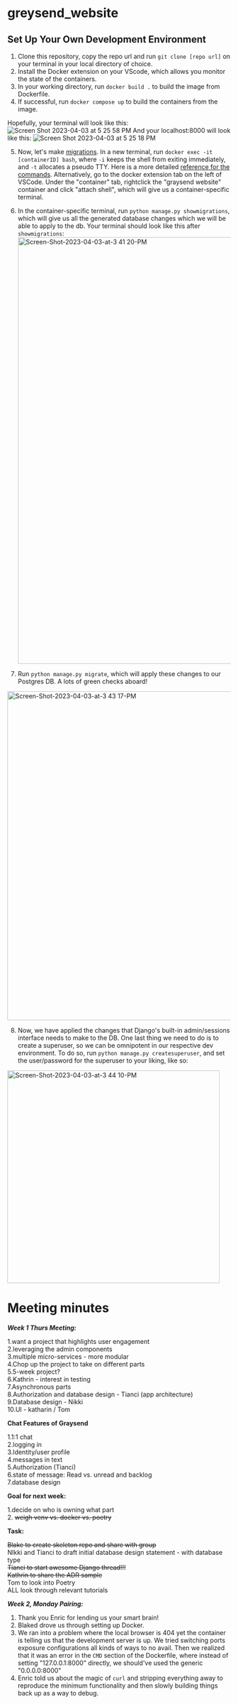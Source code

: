 # greysend_website

## Set Up Your Own Development Environment

1. Clone this repository, copy the repo url and run ```git clone [repo url]``` on your terminal in your local directory of choice.
2. Install the Docker extension on your VScode, which allows you monitor the state of the containers.
3. In your working directory, run ```docker build .``` to build the image from Dockerfile.
4. If successful, run ```docker compose up``` to build the containers from the image.

Hopefully, your terminal will look like this:
![Screen Shot 2023-04-03 at 5 25 58 PM](https://user-images.githubusercontent.com/69414708/229631325-f12b8bb5-d070-4882-a708-8f55188af362.png)
And your localhost:8000 will look like this:
![Screen Shot 2023-04-03 at 5 25 18 PM](https://user-images.githubusercontent.com/69414708/229631427-c1b723d4-3473-47e3-9f7a-d0525fcc2ed2.png)

5. Now, let's make [migrations](https://docs.djangoproject.com/en/4.1/topics/migrations/).
  In a new terminal, run ```docker exec -it [containerID] bash```, where ```-i``` keeps the shell from exiting immediately, and ```-t``` allocates a pseudo TTY.
  Here is a more detailed [reference for the commands](https://docs.docker.com/engine/reference/commandline/exec/).
  Alternatively, go to the docker extension tab on the left of VSCode. Under the "container" tab, rightclick the "graysend website" container and click "attach shell", 
  which will give us a container-specific terminal.
  
6. In the container-specific terminal, run ```python manage.py showmigrations```, which will give us all the generated database changes which we will be able to apply to the db.
   Your terminal should look like this after ```showmigrations```: <img width="961" alt="Screen-Shot-2023-04-03-at-3 41 20-PM" src="https://user-images.githubusercontent.com/69414708/229645366-4c8f4ad5-43e5-44fd-92c1-875c343defda.png">


7. Run ```python manage.py migrate```, which will apply these changes to our Postgres DB. A lots of green checks aboard!
<img width="741" alt="Screen-Shot-2023-04-03-at-3 43 17-PM" src="https://user-images.githubusercontent.com/69414708/229645435-ebd6e6f1-d1c1-4ca1-9154-ed65b3d0daf8.png">

8. Now, we have applied the changes that Django's built-in admin/sessions interface needs to make to the DB. One last thing we need to do is to create a superuser, so we can be omnipotent in our respective dev environment.
To do so, run ```python manage.py createsuperuser```, and set the user/password for the superuser to your liking, like so:
<img width="479" alt="Screen-Shot-2023-04-03-at-3 44 10-PM" src="https://user-images.githubusercontent.com/69414708/229646103-1dc02cd2-2dd9-4b91-98b4-6461d8af41e0.png">

# Meeting minutes
***Week 1 Thurs Meeting:***  
   
1.want a project that highlights user engagement  
2.leveraging the admin components  
3.multiple micro-services - more modular  
4.Chop up the project to take on different parts  
5.5-week project?  
6.Kathrin - interest in testing  
7.Asynchronous parts  
8.Authorization and database design - Tianci (app architecture)   
9.Database design - Nikki  
10.UI - katharin / Tom  

**Chat Features of Graysend**

1.1:1 chat  
2.logging in  
3.Identity/user profile  
4.messages in text  
5.Authorization (Tianci)  
6.state of message: Read vs. unread and backlog  
7.database design  
    
**Goal for next week:**  

1.decide on who is owning what part  
2. ~~weigh venv vs. docker vs. poetry~~  

**Task:**

~~Blake to create skeleton repo and share with group~~    
NIkki and Tianci to draft initial database design statement - with database type  
~~Tianci to start awesome Django thread!!!~~  
~~Kathrin to share the ADR sample~~  
Tom to look into Poetry  
ALL look through relevant tutorials  

***Week 2, Monday Pairing:***
1. Thank you Enric for lending us your smart brain!
2. Blaked drove us through setting up Docker. 
3. We ran into a problem where the local browser is 404 yet the container is telling us that the development server is up. We tried switching ports exposure configurations all kinds of ways to no avail. Then we realized that it was an error in the ```CMD``` section of the Dockerfile, where instead of setting "127.0.0.1:8000" directly, we should've used the generic "0.0.0.0:8000"
4. Enric told us about the magic of ```curl``` and stripping everything away to reproduce the minimum functionality and then slowly building things back up as a way to debug.
